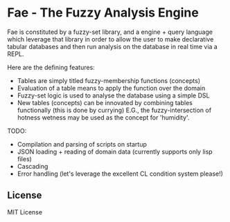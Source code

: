 # Fae - The Fuzzy Analysis Engine

Fae is constituted by a fuzzy-set library, and a engine + query language which leverage that library in order to allow the user to make declarative tabular databases and then run analysis on the database in real time via a REPL.

Here are the defining features:
- Tables are simply titled fuzzy-membership functions (concepts)
- Evaluation of a table means to apply the function over the domain 
- Fuzzy-set logic is used to analyse the database using a simple DSL
- New tables (concepts) can be innovated by combining tables functionally (this is done by currying) E.G., the fuzzy-intersection of hotness wetness may be used as the concept for 'humidity'.

TODO:
- Compilation and parsing of scripts on startup
- JSON loading + reading of domain data (currently supports only lisp files)
- Cascading
- Error handling (let's leverage the excellent CL condition system please!)

## License

MIT License

